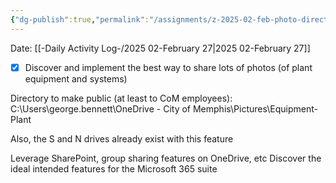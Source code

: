 ```yaml
---
{"dg-publish":true,"permalink":"/assignments/z-2025-02-feb-photo-directory-sharing/","noteIcon":"","created":"2025-07-07T14:23:44.016-05:00"}
---
```


Date: [[-Daily Activity Log-/2025 02-February 27\|2025 02-February 27]]

- [x] Discover and implement the best way to share lots of photos (of plant equipment and systems)

Directory to make public (at least to CoM employees): C:\Users\george.bennett\OneDrive - City of Memphis\Pictures\Equipment-Plant

Also, the S and N drives already exist with this feature

Leverage SharePoint, group sharing features on OneDrive, etc 
Discover the ideal intended features for the Microsoft 365 suite